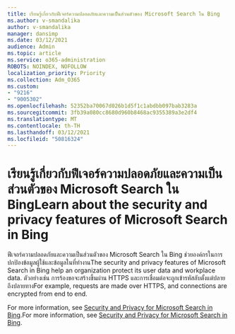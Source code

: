 ```yaml
---
title: เรียนรู้เกี่ยวกับฟีเจอร์ความปลอดภัยและความเป็นส่วนตัวของ Microsoft Search ใน Bing
ms.author: v-smandalika
author: v-smandalika
manager: dansimp
ms.date: 03/12/2021
audience: Admin
ms.topic: article
ms.service: o365-administration
ROBOTS: NOINDEX, NOFOLLOW
localization_priority: Priority
ms.collection: Adm_O365
ms.custom:
- "9216"
- "9005302"
ms.openlocfilehash: 52352ba70067d026b1d5f1c1abdbb097bab3283a
ms.sourcegitcommit: 3fb39a080cc8680d960b8468ac9355389a3e2df4
ms.translationtype: MT
ms.contentlocale: th-TH
ms.lasthandoff: 03/12/2021
ms.locfileid: "50816324"
---
```

# <a name="learn-about-the-security-and-privacy-features-of-microsoft-search-in-bing"></a><span data-ttu-id="4243a-102">เรียนรู้เกี่ยวกับฟีเจอร์ความปลอดภัยและความเป็นส่วนตัวของ Microsoft Search ใน Bing</span><span class="sxs-lookup"><span data-stu-id="4243a-102">Learn about the security and privacy features of Microsoft Search in Bing</span></span>

<span data-ttu-id="4243a-103">ฟีเจอร์ความปลอดภัยและความเป็นส่วนตัวของ Microsoft Search ใน Bing ช่วยองค์กรในการปกป้องข้อมูลผู้ใช้และข้อมูลในที่ทํางาน</span><span class="sxs-lookup"><span data-stu-id="4243a-103">The security and privacy features of Microsoft Search in Bing help an organization protect its user data and workplace data.</span></span> <span data-ttu-id="4243a-104">ตัวอย่างเช่น การร้องขอจะสร้างขึ้นผ่าน HTTPS และการเชื่อมต่อจะถูกเข้ารหัสลับตั้งแต่ปลายถึงปลายทาง</span><span class="sxs-lookup"><span data-stu-id="4243a-104">For example, requests are made over HTTPS, and connections are encrypted from end to end.</span></span>

<span data-ttu-id="4243a-105">For more information, see [Security and Privacy for Microsoft Search in Bing](https://docs.microsoft.com/microsoftsearch/security-for-search).</span><span class="sxs-lookup"><span data-stu-id="4243a-105">For more information, see [Security and Privacy for Microsoft Search in Bing](https://docs.microsoft.com/microsoftsearch/security-for-search).</span></span>
